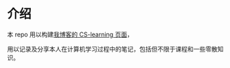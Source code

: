 # 介绍

本 repo 用以构建[我博客的 CS-learning 页面](https://tenshi0x0.github.io/CS-learning/)，

用以记录及分享本人在计算机学习过程中的笔记，包括但不限于课程和一些零散知识。
